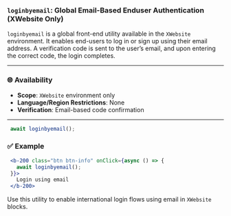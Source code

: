### `loginbyemail`: Global Email-Based Enduser Authentication (XWebsite Only)

`loginbyemail` is a global front-end utility available in the `XWebsite` environment. It enables end-users to log in or sign up using their email address. A verification code is sent to the user’s email, and upon entering the correct code, the login completes.

---

### 🌐 Availability

- **Scope**: `XWebsite` environment only  
- **Language/Region Restrictions**: None  
- **Verification**: Email-based code confirmation

---

```jsx
 await loginbyemail();
```

### ✅ Example

```jsx
 <b-200 class="btn btn-info" onClick={async () => {
   await loginbyemail();
 }}>
   Login using email
 </b-200>

```

Use this utility to enable international login flows using email in `XWebsite` blocks.
